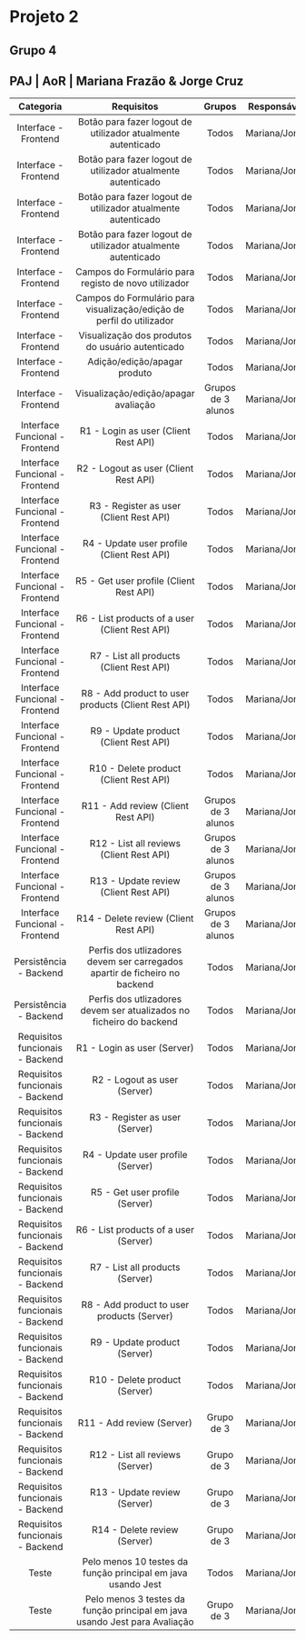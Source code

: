 # Projeto 2

## Grupo 4

## PAJ | AoR | Mariana Frazão & Jorge Cruz

|            Categoria            |                                 Requisitos                                 |       Grupos       |  Responsável  |
| :-----------------------------: | :------------------------------------------------------------------------: | :----------------: | :-----------: |
|      Interface - Frontend       |        Botão para fazer logout de utilizador atualmente autenticado        |       Todos        | Mariana/Jorge |
|      Interface - Frontend       |        Botão para fazer logout de utilizador atualmente autenticado        |       Todos        | Mariana/Jorge |
|      Interface - Frontend       |        Botão para fazer logout de utilizador atualmente autenticado        |       Todos        | Mariana/Jorge |
|      Interface - Frontend       |        Botão para fazer logout de utilizador atualmente autenticado        |       Todos        | Mariana/Jorge |
|      Interface - Frontend       |            Campos do Formulário para registo de novo utilizador            |       Todos        | Mariana/Jorge |
|      Interface - Frontend       |   Campos do Formulário para visualização/edição de perfil do utilizador    |       Todos        | Mariana/Jorge |
|      Interface - Frontend       |              Visualização dos produtos do usuário autenticado              |       Todos        | Mariana/Jorge |
|      Interface - Frontend       |                        Adição/edição/apagar produto                        |       Todos        | Mariana/Jorge |
|      Interface - Frontend       |                    Visualização/edição/apagar avaliação                    | Grupos de 3 alunos | Mariana/Jorge |
| Interface Funcional - Frontend  |                    R1 - Login as user (Client Rest API)                    |       Todos        | Mariana/Jorge |
| Interface Funcional - Frontend  |                   R2 - Logout as user (Client Rest API)                    |       Todos        | Mariana/Jorge |
| Interface Funcional - Frontend  |                  R3 - Register as user (Client Rest API)                   |       Todos        | Mariana/Jorge |
| Interface Funcional - Frontend  |                 R4 - Update user profile (Client Rest API)                 |       Todos        | Mariana/Jorge |
| Interface Funcional - Frontend  |                  R5 - Get user profile (Client Rest API)                   |       Todos        | Mariana/Jorge |
| Interface Funcional - Frontend  |               R6 - List products of a user (Client Rest API)               |       Todos        | Mariana/Jorge |
| Interface Funcional - Frontend  |                  R7 - List all products (Client Rest API)                  |       Todos        | Mariana/Jorge |
| Interface Funcional - Frontend  |            R8 - Add product to user products (Client Rest API)             |       Todos        | Mariana/Jorge |
| Interface Funcional - Frontend  |                   R9 - Update product (Client Rest API)                    |       Todos        | Mariana/Jorge |
| Interface Funcional - Frontend  |                   R10 - Delete product (Client Rest API)                   |       Todos        | Mariana/Jorge |
| Interface Funcional - Frontend  |                     R11 - Add review (Client Rest API)                     | Grupos de 3 alunos | Mariana/Jorge |
| Interface Funcional - Frontend  |                  R12 - List all reviews (Client Rest API)                  | Grupos de 3 alunos | Mariana/Jorge |
| Interface Funcional - Frontend  |                   R13 - Update review (Client Rest API)                    | Grupos de 3 alunos | Mariana/Jorge |
| Interface Funcional - Frontend  |                   R14 - Delete review (Client Rest API)                    | Grupos de 3 alunos | Mariana/Jorge |
|     Persistência - Backend      | Perfis dos utlizadores devem ser carregados apartir de ficheiro no backend |       Todos        | Mariana/Jorge |
|     Persistência - Backend      |    Perfis dos utlizadores devem ser atualizados no ficheiro do backend     |       Todos        | Mariana/Jorge |
| Requisitos funcionais - Backend |                        R1 - Login as user (Server)                         |       Todos        | Mariana/Jorge |
| Requisitos funcionais - Backend |                        R2 - Logout as user (Server)                        |       Todos        | Mariana/Jorge |
| Requisitos funcionais - Backend |                       R3 - Register as user (Server)                       |       Todos        | Mariana/Jorge |
| Requisitos funcionais - Backend |                     R4 - Update user profile (Server)                      |       Todos        | Mariana/Jorge |
| Requisitos funcionais - Backend |                       R5 - Get user profile (Server)                       |       Todos        | Mariana/Jorge |
| Requisitos funcionais - Backend |                   R6 - List products of a user (Server)                    |       Todos        | Mariana/Jorge |
| Requisitos funcionais - Backend |                      R7 - List all products (Server)                       |       Todos        | Mariana/Jorge |
| Requisitos funcionais - Backend |                 R8 - Add product to user products (Server)                 |       Todos        | Mariana/Jorge |
| Requisitos funcionais - Backend |                        R9 - Update product (Server)                        |       Todos        | Mariana/Jorge |
| Requisitos funcionais - Backend |                       R10 - Delete product (Server)                        |       Todos        | Mariana/Jorge |
| Requisitos funcionais - Backend |                         R11 - Add review (Server)                          |     Grupo de 3     | Mariana/Jorge |
| Requisitos funcionais - Backend |                      R12 - List all reviews (Server)                       |     Grupo de 3     | Mariana/Jorge |
| Requisitos funcionais - Backend |                        R13 - Update review (Server)                        |     Grupo de 3     | Mariana/Jorge |
| Requisitos funcionais - Backend |                        R14 - Delete review (Server)                        |     Grupo de 3     | Mariana/Jorge |
|              Teste              |        Pelo menos 10 testes da função principal em java usando Jest        |       Todos        | Mariana/Jorge |
|              Teste              | Pelo menos 3 testes da função principal em java usando Jest para Avaliação |     Grupo de 3     | Mariana/Jorge |
